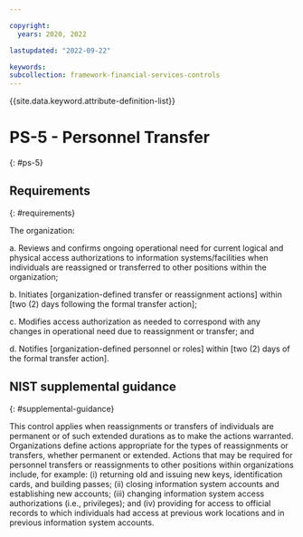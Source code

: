 ```yaml
---

copyright:
  years: 2020, 2022

lastupdated: "2022-09-22"

keywords: 
subcollection: framework-financial-services-controls
---
```


{{site.data.keyword.attribute-definition-list}}

# PS-5 - Personnel Transfer
{: #ps-5}

## Requirements
{: #requirements}

The organization:

a. Reviews and confirms ongoing operational need for current logical and physical access authorizations to information systems/facilities when individuals are reassigned or transferred to other positions within the organization;

b. Initiates [organization-defined transfer or reassignment actions] within [two (2) days following the formal transfer action];

c. Modifies access authorization as needed to correspond with any changes in operational need due to reassignment or transfer; and

d. Notifies [organization-defined personnel or roles] within [two (2) days of the formal transfer action].

## NIST supplemental guidance
{: #supplemental-guidance}

This control applies when reassignments or transfers of individuals are permanent or of such extended durations as to make the actions warranted. Organizations define actions appropriate for the types of reassignments or transfers, whether permanent or extended. Actions that may be required for personnel transfers or reassignments to other positions within organizations include, for example: (i) returning old and issuing new keys, identification cards, and building passes; (ii) closing information system accounts and establishing new accounts; (iii) changing information system access authorizations (i.e., privileges); and (iv) providing for access to official records to which individuals had access at previous work locations and in previous information system accounts.


